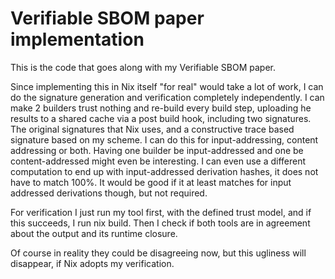 # Verifiable SBOM paper implementation


This is the code that goes along with my Verifiable SBOM paper.

Since implementing this in Nix itself "for real" would take a lot of work, I can do the signature generation and verification completely independently.
I can make 2 builders trust nothing and re-build every build step, uploading he results to a shared cache via a post build hook, including two signatures.
The original signatures that Nix uses, and a constructive trace based signature based on my scheme. I can do this for input-addressing, content addressing or both.
Having one builder be input-addressed and one be content-addressed might even be interesting.
I can even use a different computation to end up with input-addressed derivation hashes, it does not have to match 100%.
It would be good if it at least matches for input addressed derivations though, but not required.

For verification I just run my tool first, with the defined trust model, and if this succeeds, I run nix build.
Then I check if both tools are in agreement about the output and its runtime closure.

Of course in reality they could be disagreeing now, but this ugliness will disappear, if Nix adopts my verification.
